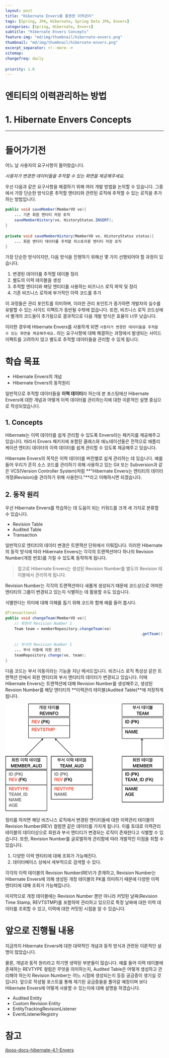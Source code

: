 ```yaml
---
layout: post
title: "Hibernate Envers를 활용한 이력관리"
tags: [Spring, JPA, Hibernate, Spring Data JPA, Envers]
categories: [Spring, Hibernate, Envers]
subtitle: "Hibernate Envers Concepts"
feature-img: "md/img/thumbnail/hibernate-envers.png"
thumbnail: "md/img/thumbnail/hibernate-envers.png"
excerpt_separator: <!--more-->
sitemap:
changefreq: daily

priority: 1.0
---
```


<!--more-->

# 엔티티의 이력관리하는 방법
# 1. Hibernate Envers Concepts

---

# 들어가기전

어느 날 사용자의 요구사항이 들어왔습니다.

_사용자가 변경한 데이터들을 추적할 수 있는 화면을 제공해주세요._

우선 다음과 같은 요구사항을 해결하기 위해 여러 개발 방법을 논의할 수 있습니다. 그중에서 가장 단순한 방식으론 추적할 엔티티와 관련된 로직에 추적할 수 있는 로직을 추가하는 방법입니다.

``` java
public void saveMember(MemberVO vo){
    ... 기존 회원 엔티티 저장 로직
    saveMemberHistory(vo, HistoryStatus.INSERT);
}

private void saveMemberHistory(MemberVO vo, HistoryStatus status){
    ... 회원 엔티티 데이터를 추적할 히스토리용 엔티티 저장 로직
}
```

가장 단순한 방식이지만, 다음 방식을 진행하기 위해선 몇 가지 선행되어야 할 과정이 있습니다.

1. 변경된 데이터를 추적할 테이블 정리
2. 별도의 이력 테이블을 생성
3. 추적할 엔티티와 해당 엔티티를 사용하는 비즈니스 로직 파악 및 정리
4. 기존 비즈니스 로직에 부가적인 이력 코드를 추가

이 과정들은 관리 포인트를 의미하며, 이러한 관리 포인트가 증가하면 개발자의 실수를 유발할 수 있는 사이드 이펙트가 동반될 수밖에 없습니다. 또한, 비즈니스 로직 코드상에서 별개의 코드들이 추가됨으로 결과적으로 다음 개발 방식은 효율이 너무 낮습니다.

이러한 경우에 Hibernate Envers를 사용하게 되면 `사용자가 변경한 데이터들을 추적할 수 있는 화면을 제공해주세요.` 라는 요구사항에 대해 해결하는 과정에서 발생되는 사이드 이펙트를 고려하지 않고 별도로 추적할 데이터들을 관리할 수 있게 됩니다.

# 학습 목표

- Hibernate Envers의 개념
- Hibernate Envers의 동작원리

일반적으로 추적할 데이터들을 **이력 데이터**라 하는데 본 포스팅에선 Hibernate Envers에 대한 개념과 어떻게 이력 데이터를 관리하는지에 대한 이론적인 설명 중심으로 작성되었습니다.

## 1. Concepts

Hibernate는 이력 데이터를 쉽게 관리할 수 있도록 Envers라는 패키지를 제공해주고 있습니다. 따라서 Envers 패키지에 포함된 클래스와 애노테이션들은 전적으로 애플리케이션 엔티티 데이터의 이력 데이터를 쉽게 관리할 수 있도록 제공해주고 있습니다.

Hibernate Envers의 목적은 이력 데이터를 버전별로 쉽게 관리하는 데 있습니다. 예를 들어 우리가 흔히 소스 코드를 관리하기 위해 사용하고 있는 Git 또는 Subversion과 같은 VCS(Version Controller System)처럼 **"Hibernate Envers는 엔티티의 데이터 개정(Revision)을 관리하기 위해 사용한다."**라고 이해하시면 되겠습니다.

## 2. 동작 원리

우선 Hibernate Envers를 학습하는 데 도움이 되는 키워드를 크게 세 가지로 분류할 수 있습니다.

- Revision Table
- Audited Table
- Transaction

일반적으로 엔티티의 데이터 변경은 트랜잭션 단위에서 이뤄집니다. 이러한 Hibernate의 동작 방식에 따라 Hibernate Envers는 각각의 트랜잭션마다 하나의 Revision Number(개정 번호)를 가질 수 있도록 동작하게 됩니다.

> 참고로 Hibernate Envers는 생성된 Revision Number를 별도의 Revision 테이블에서 관리하게 됩니다.

Revision Number는 각각의 트랜잭션마다 새롭게 생성되기 때문에 코드상으로 어떠한 엔티티의 그룹이 변경되고 있는지 식별하는 데 활용할 수도 있습니다.

식별한다는 의미에 대해 이해를 돕기 위해 코드와 함께 예를 들어 봅시다.

``` java
@Transactional
public void changeTeam(MemberVO vo){
	// 회원의 Revision Number 1
	Team team = memberRepository.changeTeam(vo)
															.getTeam();

	// 부서의 Revision Number 1
	... 부서 이동에 의한 코드
	teamRepository.change(vo, team);
}
```

다음 코드는 부서 이동이라는 기능을 지닌 메서드입니다. 비즈니스 로직 특성상 같은 트랜잭션 안에서 회원 엔티티와 부서 엔티티의 데이터가 변경되고 있습니다. 이때 Hibernate Envers는 트랜잭션에 대해 Revision Number를 생성해주고, 생성된 Revsion Number를 해당 엔티티의 **이력관리 테이블(Audited Table)**에 저장하게 됩니다.

![img](/md/img/hibernate/envers/hibernate-envers-tables.png)

정리를 하자면 해당 비즈니스 로직에서 변경된 엔티티들에 대한 이력관리 테이블의 Revision Number(REV) 컬럼엔 같은 데이터를 가지게 됩니다. 이를 토대로 이력관리 테이블의 데이터상으로 회원과 부서 엔티티가 변경되는 로직이 존재한다고 식별할 수 있습니다. 또한, Revision Number를 글로벌하게 관리함에 따라 개발적인 이점을 취할 수 있습니다.

1. 다양한 이력 엔티티에 대해 조회가 가능해진다.
2. 데이터베이스 상에서 세부적으로 검색할 수 있다.

각각의 이력 테이블의 Revision Number(REV)가 존재하고, Revision Number는 Hibernate Envers에 의해 생성된 개정 테이블의 PK를 의미하기 때문에 다양한 이력 엔티티에 대해 조회가 가능해집니다.

마지막으로 개정 테이블에는 Revision Number 뿐만 아니라 커밋된 날짜(Revision Time Stamp, REVTSTMP)를 포함하여 관리하고 있으므로 특정 날짜에 대한 이력 데이터를 조회할 수 있고, 이력에 대한 커밋된 시점을 알 수 있습니다.

# 앞으로 진행될 내용

지금까지 Hibernate Envers에 대한 대략적인 개념과 동작 방식과 관련된 이론적인 설명이 많았습니다.

물론, 개념과 동작 원리라고 하기엔 생략된 부분들이 많습니다. 예를 들어 이력 테이블에 존재하는 REVTYPE 컬럼은 무엇을 의미하는지, Audited Table은 어떻게 생성하고 관리해야 하는지 Revision Number는 어느 시점에 생성되는지 등등 궁금증이 생기실 것입니다. 앞으로 작성될 포스트를 통해 제기된 궁금증들을 풀어갈 예정이며 보다 Hibernate Envers에 어떻게 사용할 수 있는지에 대해 설명을 하겠습니다.

- Audited Entity
- Custom Revision Entity
- EntityTrackingRevisionListener
- EventListenerRegistry

# 참고

[jboss-docs-hibernate-4.1-Envers](https://docs.jboss.org/hibernate/core/4.1/devguide/en-US/html/ch15.html#envers-tracking-modified-entities-queries)